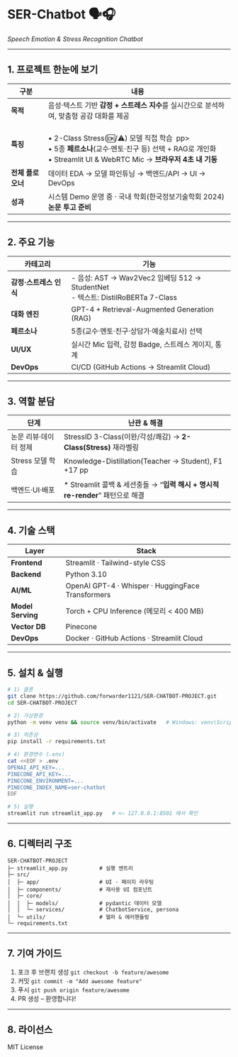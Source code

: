 
# SER-Chatbot 🗣️🎧  
*Speech Emotion & Stress Recognition Chatbot*

---

## 1. 프로젝트 한눈에 보기
| 구분 | 내용 |
|------|------|
| **목적** | 음성·텍스트 기반 **감정 + 스트레스 지수**를 실시간으로 분석하여, 맞춤형 공감 대화를 제공 |
| **특징** | <br>• 2-Class Stress(🆗/⚠️) 모델 직접 학습 &nbsp;pp&gt;<br>• 5종 **페르소나**(교수·멘토·친구 등) 선택&nbsp;+ RAG로 개인화<br>• Streamlit UI & WebRTC Mic → **브라우저 4초 내 기동** |
| **전체 플로 오너** | 데이터 EDA → 모델 파인튜닝 → 백엔드/API → UI → DevOps  |
| **성과** | 시스템 Demo 운영 중 · 국내 학회(한국정보기술학회 2024) **논문 투고 준비** |


---

## 2. 주요 기능

| 카테고리           | 기능                                                                        |
| -------------- | ------------------------------------------------------------------------- |
| **감정·스트레스 인식** | - 음성: AST → Wav2Vec2 임베딩 512 → StudentNet<br>- 텍스트: DistilRoBERTa 7-Class |
| **대화 엔진**      | GPT-4 + Retrieval-Augmented Generation (RAG)                              |
| **페르소나**       | 5종(교수·멘토·친구·상담가·예술치료사) 선택                                                 |
| **UI/UX**      | 실시간 Mic 입력, 감정 Badge, 스트레스 게이지, 통계                                        |
| **DevOps**     | CI/CD (GitHub Actions → Streamlit Cloud)                                  |

---

## 3. 역할 분담 

| 단계           |      난관 & 해결                                                   |
| ------------ | --------------------------------------------------------- |
| 논문 리뷰·데이터 정제 |  StressID 3-Class(이완/각성/쾌감) → **2-Class(Stress)** 재라벨링     |
| Stress 모델 학습 | Knowledge-Distillation(Teacher → Student), F1 +17 pp      |
| 백엔드·UI·배포    | * Streamlit 콜백 & 세션충돌 → “**입력 해시 + 명시적 re-render**” 패턴으로 해결 |

---

## 4. 기술 스택

| Layer             | Stack                                             |
| ----------------- | ------------------------------------------------- |
| **Frontend**      | Streamlit · Tailwind-style CSS                    |
| **Backend**       | Python 3.10                                       |
| **AI/ML**         | OpenAI GPT-4 · Whisper · HuggingFace Transformers |
| **Model Serving** | Torch + CPU Inference (메모리 < 400 MB)              |
| **Vector DB**     | Pinecone                                          |
| **DevOps**        | Docker · GitHub Actions · Streamlit Cloud         |

---

## 5. 설치 & 실행

```bash
# 1) 클론
git clone https://github.com/forwarder1121/SER-CHATBOT-PROJECT.git
cd SER-CHATBOT-PROJECT

# 2) 가상환경
python -m venv venv && source venv/bin/activate   # Windows: venv\Scripts\activate

# 3) 의존성
pip install -r requirements.txt

# 4) 환경변수 (.env)
cat <<EOF > .env
OPENAI_API_KEY=...
PINECONE_API_KEY=...
PINECONE_ENVIRONMENT=...
PINECONE_INDEX_NAME=ser-chatbot
EOF

# 5) 실행
streamlit run streamlit_app.py   # <– 127.0.0.1:8501 에서 확인
```

---

## 6. 디렉터리 구조

```
SER-CHATBOT-PROJECT
├─ streamlit_app.py          # 실행 엔트리
├─ src/
│  ├─ app/                   # UI · 페이지 라우팅
│  ├─ components/            # 재사용 UI 컴포넌트
│  ├─ core/
│  │  ├─ models/             # pydantic 데이터 모델
│  │  └─ services/           # ChatbotService, persona
│  └─ utils/                 # 헬퍼 & 에러핸들링
└─ requirements.txt
```

---

## 7. 기여 가이드

1. 포크 후 브랜치 생성 `git checkout -b feature/awesome`
2. 커밋 `git commit -m "Add awesome feature"`
3. 푸시 `git push origin feature/awesome`
4. PR 생성 – 환영합니다!

---

## 8. 라이선스

MIT License


```
